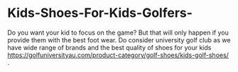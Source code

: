 # Kids-Shoes-For-Kids-Golfers-
Do you want your kid to focus on the game? But that will only happen if you provide them with the best foot wear. Do consider university golf club as we have wide range of brands and the best quality of shoes for your kids https://golfuniversityau.com/product-category/golf-shoes/kids-golf-shoes/ .
